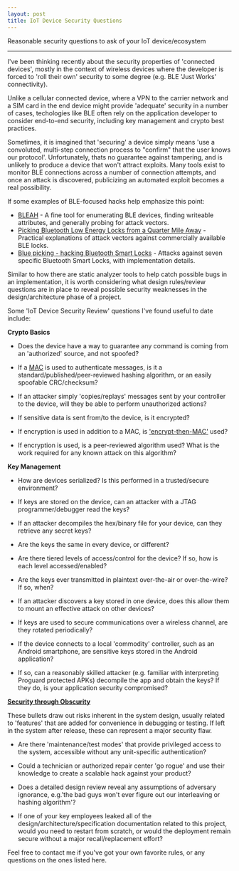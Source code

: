 ```yaml
---
layout: post
title: IoT Device Security Questions
---
```


Reasonable security questions to ask of your IoT device/ecosystem

-----

I've been thinking recently about the security properties of
'connected devices', mostly in the context of wireless devices
where the developer is forced to 'roll their own' security to
some degree (e.g. BLE 'Just Works' connectivity).

Unlike a cellular connected device, where a VPN to the carrier network
and a SIM card in the end device might provide 'adequate' security in a
number of cases, techologies like BLE often rely on the application developer
to consider end-to-end security, including key management and crypto best practices.

Sometimes, it is imagined that 'securing' a device simply means 'use a convoluted,
multi-step connection process to "confirm" that the user knows our protocol'. Unfortunately,
thats no guarantee against tampering, and is unlikely to produce a device that won't attract
exploits. Many tools exist to monitor BLE connections across a number of connection attempts,
and once an attack is discovered, publicizing an automated exploit becomes a real possibility.

If some examples of BLE-focused hacks help emphasize this point:

* [BLEAH](https://www.evilsocket.net/2017/09/23/This-is-not-a-post-about-BLE-introducing-BLEAH/) - A fine tool for enumerating BLE devices, finding writeable attributes, and generally probing for attack vectors.
* [Picking Bluetooth Low Energy Locks from a Quarter Mile Away](https://media.defcon.org/DEF%20CON%2024/DEF%20CON%2024%20presentations/DEFCON-24-Rose-Ramsey-Picking-Bluetooth-Low-Energy-Locks.pdf) - Practical explanations of attack vectors against commercially available BLE locks.
* [Blue picking - hacking Bluetooth Smart Locks](https://conference.hitb.org/hitbsecconf2017ams/materials/D2T3%20-%20Slawomir%20Jasek%20-%20Blue%20Picking%20-%20Hacking%20Bluetooth%20Smart%20Locks.pdf) - Attacks against seven specific Bluetooth Smart Locks, with implementation details. 

Similar to how there are static analyzer tools to help catch possible bugs in an implementation, it is worth
considering what design rules/review questions are in place to reveal possible security weaknesses in the
design/architecture phase of a project.

Some 'IoT Device Security Review' questions I've found useful to date include:

**Crypto Basics**

* Does the device have a way to guarantee any command is coming from an 'authorized' source, and not spoofed?

* If a [MAC](https://en.wikipedia.org/wiki/Message_authentication_code) is used to authenticate messages,
is it a standard/published/peer-reviewed hashing algorithm, or an easily spoofable CRC/checksum?

* If an attacker simply 'copies/replays' messages sent by your controller to the device, will they be able to perform unauthorized actions?

* If sensitive data is sent from/to the device, is it encrypted?

* If encryption is used in addition to a MAC, is ['encrypt-then-MAC'](http://www.daemonology.net/blog/2009-06-24-encrypt-then-mac.html) used?

* If encryption is used, is a peer-reviewed algorithm used? What is the work required for any known attack
on this algorithm?

**Key Management**

* How are devices serialized? Is this performed in a trusted/secure environment?

* If keys are stored on the device, can an attacker with a JTAG programmer/debugger read the keys?

* If an attacker decompiles the hex/binary file for your device, can they retrieve any secret keys?

* Are the keys the same in every device, or different?

* Are there tiered levels of access/control for the device? If so, how is each level accessed/enabled?

* Are the keys ever transmitted in plaintext over-the-air or over-the-wire?  If so, when?

* If an attacker discovers a key stored in one device, does this allow them to mount an effective attack on
other devices?

* If keys are used to secure communications over a wireless channel, are they rotated periodically?

* If the device connects to a local 'commodity' controller, such as an Android smartphone, are sensitive keys
stored in the Android application?

* If so, can a reasonably skilled attacker (e.g. familiar with interpreting Proguard protected APKs) decompile
the app and obtain the keys?  If they do, is your application security compromised?

**[Security through Obscurity](https://stackoverflow.com/questions/533965/why-is-security-through-obscurity-a-bad-idea)**

These bullets draw out risks inherent in the system design, usually related to 'features' that are added for
convenience in debugging or testing. If left in the system after release, these can represent a major security
flaw.

* Are there 'maintenance/test modes' that provide privileged access to the system, accessible without any
unit-specific authentication?

* Could a technician or authorized repair center 'go rogue' and use their knowledge to create a scalable hack
against your product?

* Does a detailed design review reveal any assumptions of adversary ignorance, e.g.'the bad guys won't ever figure out our interleaving or hashing algorithm'? 

* If one of your key employees leaked all of the design/architecture/specification documentation related to this project, would you need to restart from scratch, or would the deployment remain secure without a major recall/replacement effort?

Feel free to contact me if you've got your own favorite rules, or any questions on the ones listed here.
